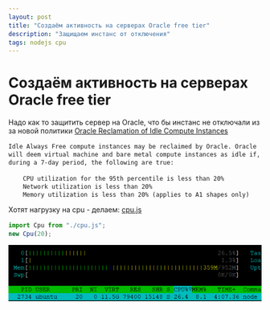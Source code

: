 ```yaml
---
layout: post
title: "Создаём активность на серверах Oracle free tier"
description: "Защищаем инстанс от отключения"
tags: nodejs cpu
---
```

# Создаём активность на серверах Oracle free tier

Надо как то защитить сервер на Oracle, что бы инстанс не отключали из за новой политики 
[Oracle Reclamation of Idle Compute Instances](https://docs.oracle.com/en-us/iaas/Content/FreeTier/freetier_topic-Always_Free_Resources.htm)

```
Idle Always Free compute instances may be reclaimed by Oracle. Oracle will deem virtual machine and bare metal compute instances as idle if, during a 7-day period, the following are true:

    CPU utilization for the 95th percentile is less than 20%
    Network utilization is less than 20%
    Memory utilization is less than 20% (applies to A1 shapes only)
```

Хотят нагрузку на cpu - делаем: [cpu.js](https://github.com/william-aqn/blog/blob/main/assets/blog/oracle/cpu.js)
```js
import Cpu from "./cpu.js";
new Cpu(20);
```
![htop](/assets/blog/oracle/oracle-node.png)


